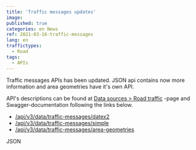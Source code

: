 ```yaml
---
title: 'Traffic messages updates'
image:
published: true
categories: en News
ref: 2021-03-16-traffic-messages
lang: en
traffictypes:
  - Road
tags:
  - APIs
---
```



Traffic messages APIs has been updated. JSON api contains now more information and area geometries have it's own API.

API's descriptions can be found at [Data sources > Road traffic](/en/road-traffic/#traffic-messages) -page and Swagger-documentation following the links below.
* [/api/v3/data/traffic-messages/datex2](https://tie.digitraffic.fi/swagger/#/Data%20v3/trafficMessageDatex2UsingGET)
* [/api/v3/data/traffic-messages/simple](https://tie.digitraffic.fi/swagger/#/Data%20v3/trafficMessageSimpleUsingGET)
* [/api/v3/data/traffic-messages/area-geometries](https://tie.digitraffic.fi/swagger/#/Data%20v3/areaLocationRegionsUsingGET)

JSON 
